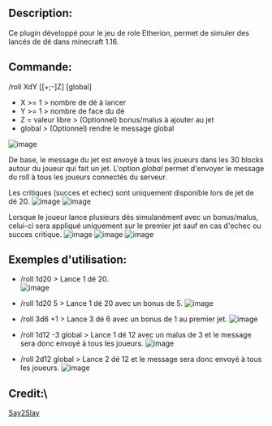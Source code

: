 ## Description:

Ce plugin développé pour le jeu de role Etherion, permet de simuler des lancés de dé dans minecraft 1.16.



## Commande:

/roll XdY [[+;-]Z] [global]

- X >= 1           > nombre de dé à lancer
- Y >= 1           > nombre de face du dé     		        
- Z = valeur libre > (Optionnel) bonus/malus à ajouter au jet
- global           > (Optionnel) rendre le message global

![image](https://github.com/DamienEvrard/DiceRollerPluginMinecraft/assets/55134961/53361037-ae61-45a4-a979-a6fe6d85058f)

De base, le message du jet est envoyé à tous les joueurs dans les 30 blocks autour du joueur qui fait un jet.
L'option _global_ permet d'envoyer le message du roll à tous les joueurs connectés du serveur.

Les critiques (succes et echec) sont uniquement disponible lors de jet de dé 20.
![image](https://github.com/DamienEvrard/DiceRollerPluginMinecraft/assets/55134961/3e0dd157-500a-4880-8854-b50d719d9d91)
![image](https://github.com/DamienEvrard/DiceRollerPluginMinecraft/assets/55134961/3e63e0f1-504e-4d3b-99f3-9bee8ca5059a)

Lorsque le joueur lance plusieurs dés simulanément avec un bonus/malus, celui-ci sera appliqué uniquement sur le premier jet sauf en cas d'echec ou succes critique.
![image](https://github.com/DamienEvrard/DiceRollerPluginMinecraft/assets/55134961/e85fe689-5932-4b12-9373-992c4fff77f5)
![image](https://github.com/DamienEvrard/DiceRollerPluginMinecraft/assets/55134961/9822dad7-65be-4403-8426-7a7ba5aac222)
![image](https://github.com/DamienEvrard/DiceRollerPluginMinecraft/assets/55134961/dbdc4698-8bac-4162-b59a-edb147327455)



## Exemples d'utilisation:

- /roll 1d20              > Lance 1 dé 20.\
![image](https://github.com/DamienEvrard/DiceRollerPluginMinecraft/assets/55134961/6804b235-e709-4375-8b57-5e62c319c925)

- /roll 1d20 5            > Lance 1 dé 20 avec un bonus de 5.
![image](https://github.com/DamienEvrard/DiceRollerPluginMinecraft/assets/55134961/8b3b4893-48be-4ab9-97d9-5412db708ab1)

- /roll 3d6 +1            > Lance 3 dé 6 avec un bonus de 1 au premier jet.
![image](https://github.com/DamienEvrard/DiceRollerPluginMinecraft/assets/55134961/764ad5c2-242e-4538-a865-b3ee21c3ce1c)

- /roll 1d12 -3 global    > Lance 1 dé 12 avec un malus de 3 et le message sera donc envoyé à tous les joueurs.
![image](https://github.com/DamienEvrard/DiceRollerPluginMinecraft/assets/55134961/438d40df-5e9f-4a22-b8ae-3fad3dbb6875)

- /roll 2d12 global       > Lance 2 dé 12 et le message sera donc envoyé à tous les joueurs.
![image](https://github.com/DamienEvrard/DiceRollerPluginMinecraft/assets/55134961/795fbb7c-7bcc-4178-ab30-5f3118809c93)






## Credit:\
[Say2Slay](https://github.com/Say2Slay)
